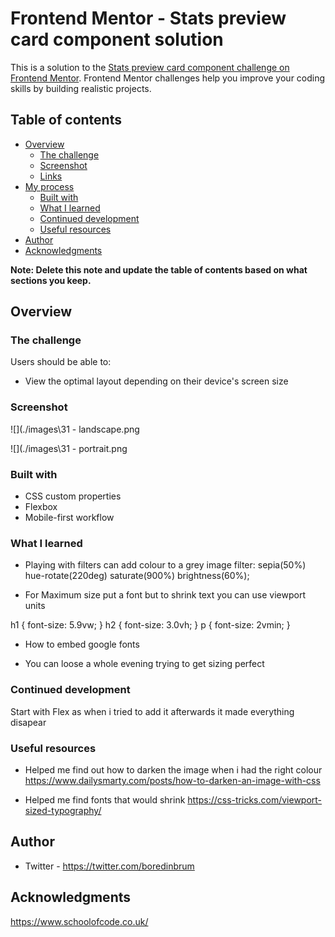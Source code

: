 # Frontend Mentor - Stats preview card component solution

This is a solution to the [Stats preview card component challenge on Frontend Mentor](https://www.frontendmentor.io/challenges/stats-preview-card-component-8JqbgoU62). Frontend Mentor challenges help you improve your coding skills by building realistic projects. 

## Table of contents

- [Overview](#overview)
  - [The challenge](#the-challenge)
  - [Screenshot](#screenshot)
  - [Links](#links)
- [My process](#my-process)
  - [Built with](#built-with)
  - [What I learned](#what-i-learned)
  - [Continued development](#continued-development)
  - [Useful resources](#useful-resources)
- [Author](#author)
- [Acknowledgments](#acknowledgments)

**Note: Delete this note and update the table of contents based on what sections you keep.**

## Overview

### The challenge

Users should be able to:

- View the optimal layout depending on their device's screen size

### Screenshot

![](./images\31 - landscape.png

![](./images\31 - portrait.png



### Built with

- CSS custom properties
- Flexbox
- Mobile-first workflow


### What I learned

- Playing with filters can add colour to a grey image
   filter: sepia(50%) hue-rotate(220deg) saturate(900%) brightness(60%);

- For Maximum size put a font but to shrink text you can use viewport units 

h1 {
  font-size: 5.9vw;
}
h2 {
  font-size: 3.0vh;
}
p {
  font-size: 2vmin;
}

- How to embed google fonts 

- You can loose a whole evening trying to get sizing perfect 

### Continued development

Start with Flex as when i tried to add it afterwards it made everything disapear


### Useful resources

- Helped me find out how to darken the image when i had the right colour https://www.dailysmarty.com/posts/how-to-darken-an-image-with-css 

- Helped me find fonts that would shrink https://css-tricks.com/viewport-sized-typography/ 

## Author

- Twitter - https://twitter.com/boredinbrum

## Acknowledgments

https://www.schoolofcode.co.uk/ 
